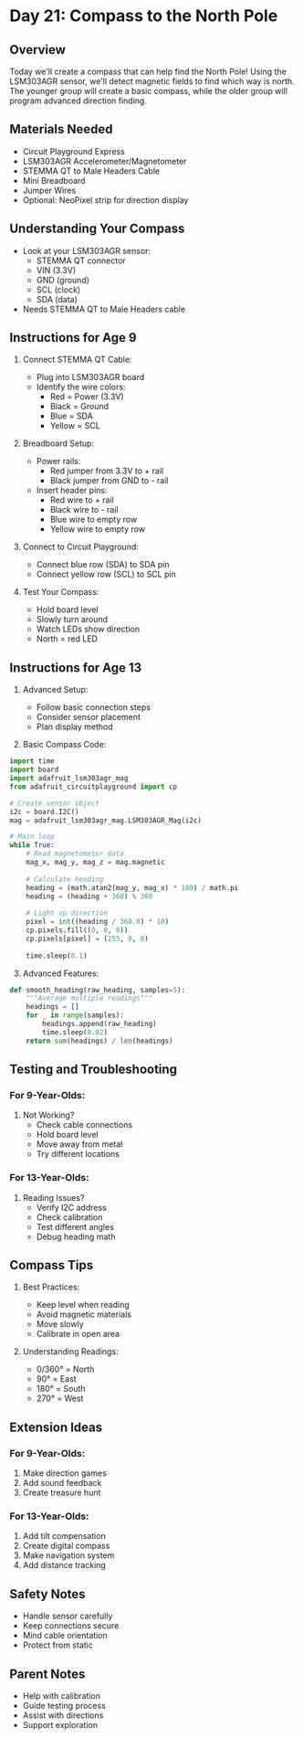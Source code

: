 # Day 21: Compass to the North Pole

## Overview
Today we'll create a compass that can help find the North Pole! Using the LSM303AGR sensor, we'll detect magnetic fields to find which way is north. The younger group will create a basic compass, while the older group will program advanced direction finding.

## Materials Needed
- Circuit Playground Express
- LSM303AGR Accelerometer/Magnetometer
- STEMMA QT to Male Headers Cable
- Mini Breadboard
- Jumper Wires
- Optional: NeoPixel strip for direction display

## Understanding Your Compass
- Look at your LSM303AGR sensor:
  - STEMMA QT connector
  - VIN (3.3V)
  - GND (ground)
  - SCL (clock)
  - SDA (data)
- Needs STEMMA QT to Male Headers cable

## Instructions for Age 9

1. Connect STEMMA QT Cable:
   - Plug into LSM303AGR board
   - Identify the wire colors:
     - Red = Power (3.3V)
     - Black = Ground
     - Blue = SDA
     - Yellow = SCL

2. Breadboard Setup:
   - Power rails:
     - Red jumper from 3.3V to + rail
     - Black jumper from GND to - rail
   - Insert header pins:
     - Red wire to + rail
     - Black wire to - rail
     - Blue wire to empty row
     - Yellow wire to empty row

3. Connect to Circuit Playground:
   - Connect blue row (SDA) to SDA pin
   - Connect yellow row (SCL) to SCL pin

4. Test Your Compass:
   - Hold board level
   - Slowly turn around
   - Watch LEDs show direction
   - North = red LED

## Instructions for Age 13

1. Advanced Setup:
   - Follow basic connection steps
   - Consider sensor placement
   - Plan display method

2. Basic Compass Code:
```python
import time
import board
import adafruit_lsm303agr_mag
from adafruit_circuitplayground import cp

# Create sensor object
i2c = board.I2C()
mag = adafruit_lsm303agr_mag.LSM303AGR_Mag(i2c)

# Main loop
while True:
    # Read magnetometer data
    mag_x, mag_y, mag_z = mag.magnetic
    
    # Calculate heading
    heading = (math.atan2(mag_y, mag_x) * 180) / math.pi
    heading = (heading + 360) % 360
    
    # Light up direction
    pixel = int((heading / 360.0) * 10)
    cp.pixels.fill((0, 0, 0))
    cp.pixels[pixel] = (255, 0, 0)
    
    time.sleep(0.1)
```

3. Advanced Features:
```python
def smooth_heading(raw_heading, samples=5):
    """Average multiple readings"""
    headings = []
    for _ in range(samples):
        headings.append(raw_heading)
        time.sleep(0.02)
    return sum(headings) / len(headings)
```

## Testing and Troubleshooting

### For 9-Year-Olds:
1. Not Working?
   - Check cable connections
   - Hold board level
   - Move away from metal
   - Try different locations

### For 13-Year-Olds:
1. Reading Issues?
   - Verify I2C address
   - Check calibration
   - Test different angles
   - Debug heading math

## Compass Tips

1. Best Practices:
   - Keep level when reading
   - Avoid magnetic materials
   - Move slowly
   - Calibrate in open area

2. Understanding Readings:
   - 0/360° = North
   - 90° = East
   - 180° = South
   - 270° = West

## Extension Ideas

### For 9-Year-Olds:
1. Make direction games
2. Add sound feedback
3. Create treasure hunt

### For 13-Year-Olds:
1. Add tilt compensation
2. Create digital compass
3. Make navigation system
4. Add distance tracking

## Safety Notes
- Handle sensor carefully
- Keep connections secure
- Mind cable orientation
- Protect from static

## Parent Notes
- Help with calibration
- Guide testing process
- Assist with directions
- Support exploration